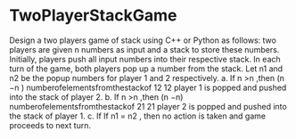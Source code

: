 # TwoPlayerStackGame
Design a two players game of stack using C++ or Python as follows: two players are given n numbers as input and a stack to store these numbers. Initially, players push all input numbers into their respective stack. In each turn of the game, both players pop up a number from the stack. Let n1 and n2 be the popup numbers for player 1 and 2
respectively.
a. If n >n ,then (n −n ) numberofelementsfromthestackof 12 12
player 1 is popped and pushed into the stack of player 2.
b. If n >n ,then (n −n) numberofelementsfromthestackof 21 21
player 2 is popped and pushed into the stack of player 1.
c. If If n1 = n2 , then no action is taken and game proceeds to
next turn.
